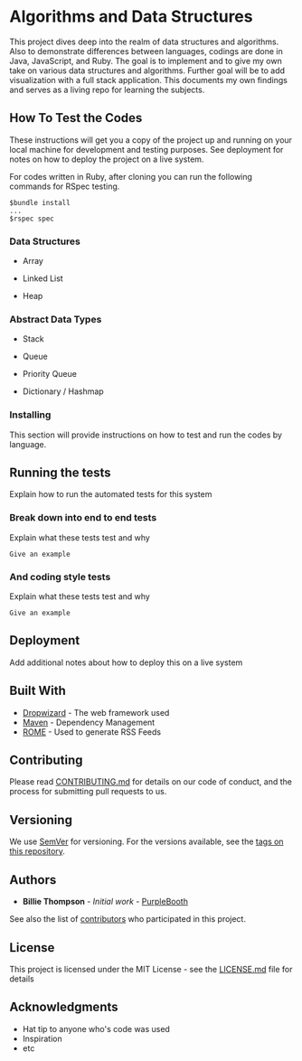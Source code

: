# Algorithms and Data Structures

This project dives deep into the realm of data structures and algorithms. Also to demonstrate differences between languages, codings are done in Java, JavaScript, and Ruby. The goal is to implement and to give my own take on various data structures and algorithms. Further goal will be to add visualization with a full stack application. This documents my own findings and serves as a living repo for learning the subjects.

## How To Test the Codes

These instructions will get you a copy of the project up and running on your local machine for development and testing purposes. See deployment for notes on how to deploy the project on a live system.

For codes written in Ruby, after cloning you can run the following commands for RSpec testing.
```
$bundle install
...
$rspec spec
```

### Data Structures

* Array

* Linked List

* Heap

### Abstract Data Types

* Stack

* Queue

* Priority Queue

* Dictionary / Hashmap

### Installing

This section will provide instructions on how to test and run the codes by language.

## Running the tests

Explain how to run the automated tests for this system

### Break down into end to end tests

Explain what these tests test and why

```
Give an example
```

### And coding style tests

Explain what these tests test and why

```
Give an example
```

## Deployment

Add additional notes about how to deploy this on a live system

## Built With

* [Dropwizard](http://www.dropwizard.io/1.0.2/docs/) - The web framework used
* [Maven](https://maven.apache.org/) - Dependency Management
* [ROME](https://rometools.github.io/rome/) - Used to generate RSS Feeds

## Contributing

Please read [CONTRIBUTING.md](https://gist.github.com/PurpleBooth/b24679402957c63ec426) for details on our code of conduct, and the process for submitting pull requests to us.

## Versioning

We use [SemVer](http://semver.org/) for versioning. For the versions available, see the [tags on this repository](https://github.com/your/project/tags). 

## Authors

* **Billie Thompson** - *Initial work* - [PurpleBooth](https://github.com/PurpleBooth)

See also the list of [contributors](https://github.com/your/project/contributors) who participated in this project.

## License

This project is licensed under the MIT License - see the [LICENSE.md](LICENSE.md) file for details

## Acknowledgments

* Hat tip to anyone who's code was used
* Inspiration
* etc
